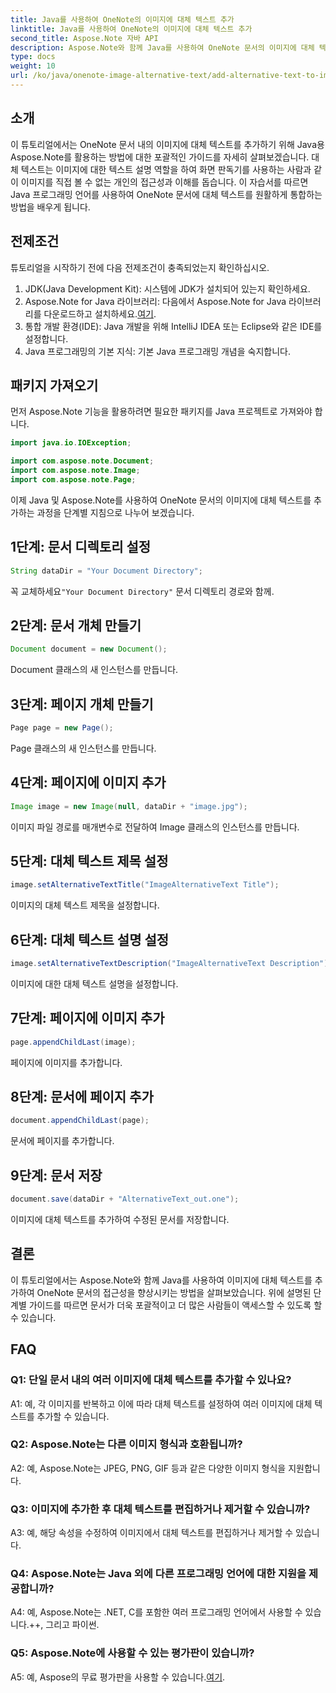 ```yaml
---
title: Java를 사용하여 OneNote의 이미지에 대체 텍스트 추가
linktitle: Java를 사용하여 OneNote의 이미지에 대체 텍스트 추가
second_title: Aspose.Note 자바 API
description: Aspose.Note와 함께 Java를 사용하여 OneNote 문서의 이미지에 대체 텍스트를 추가하여 접근성과 포괄성을 향상시키는 방법을 알아보세요.
type: docs
weight: 10
url: /ko/java/onenote-image-alternative-text/add-alternative-text-to-image/
---
```

## 소개

이 튜토리얼에서는 OneNote 문서 내의 이미지에 대체 텍스트를 추가하기 위해 Java용 Aspose.Note를 활용하는 방법에 대한 포괄적인 가이드를 자세히 살펴보겠습니다. 대체 텍스트는 이미지에 대한 텍스트 설명 역할을 하여 화면 판독기를 사용하는 사람과 같이 이미지를 직접 볼 수 없는 개인의 접근성과 이해를 돕습니다. 이 자습서를 따르면 Java 프로그래밍 언어를 사용하여 OneNote 문서에 대체 텍스트를 원활하게 통합하는 방법을 배우게 됩니다.

## 전제조건

튜토리얼을 시작하기 전에 다음 전제조건이 충족되었는지 확인하십시오.

1. JDK(Java Development Kit): 시스템에 JDK가 설치되어 있는지 확인하세요.
2.  Aspose.Note for Java 라이브러리: 다음에서 Aspose.Note for Java 라이브러리를 다운로드하고 설치하세요.[여기](https://releases.aspose.com/note/java/).
3. 통합 개발 환경(IDE): Java 개발을 위해 IntelliJ IDEA 또는 Eclipse와 같은 IDE를 설정합니다.
4. Java 프로그래밍의 기본 지식: 기본 Java 프로그래밍 개념을 숙지합니다.

## 패키지 가져오기

먼저 Aspose.Note 기능을 활용하려면 필요한 패키지를 Java 프로젝트로 가져와야 합니다.

```java
import java.io.IOException;

import com.aspose.note.Document;
import com.aspose.note.Image;
import com.aspose.note.Page;
```

이제 Java 및 Aspose.Note를 사용하여 OneNote 문서의 이미지에 대체 텍스트를 추가하는 과정을 단계별 지침으로 나누어 보겠습니다.

## 1단계: 문서 디렉토리 설정

```java
String dataDir = "Your Document Directory";
```

 꼭 교체하세요`"Your Document Directory"` 문서 디렉토리 경로와 함께.

## 2단계: 문서 개체 만들기

```java
Document document = new Document();
```

Document 클래스의 새 인스턴스를 만듭니다.

## 3단계: 페이지 개체 만들기

```java
Page page = new Page();
```

Page 클래스의 새 인스턴스를 만듭니다.

## 4단계: 페이지에 이미지 추가

```java
Image image = new Image(null, dataDir + "image.jpg");
```

이미지 파일 경로를 매개변수로 전달하여 Image 클래스의 인스턴스를 만듭니다.

## 5단계: 대체 텍스트 제목 설정

```java
image.setAlternativeTextTitle("ImageAlternativeText Title");
```

이미지의 대체 텍스트 제목을 설정합니다.

## 6단계: 대체 텍스트 설명 설정

```java
image.setAlternativeTextDescription("ImageAlternativeText Description");
```

이미지에 대한 대체 텍스트 설명을 설정합니다.

## 7단계: 페이지에 이미지 추가

```java
page.appendChildLast(image);
```

페이지에 이미지를 추가합니다.

## 8단계: 문서에 페이지 추가

```java
document.appendChildLast(page);
```

문서에 페이지를 추가합니다.

## 9단계: 문서 저장

```java
document.save(dataDir + "AlternativeText_out.one");
```

이미지에 대체 텍스트를 추가하여 수정된 문서를 저장합니다.

## 결론

이 튜토리얼에서는 Aspose.Note와 함께 Java를 사용하여 이미지에 대체 텍스트를 추가하여 OneNote 문서의 접근성을 향상시키는 방법을 살펴보았습니다. 위에 설명된 단계별 가이드를 따르면 문서가 더욱 포괄적이고 더 많은 사람들이 액세스할 수 있도록 할 수 있습니다.

## FAQ

### Q1: 단일 문서 내의 여러 이미지에 대체 텍스트를 추가할 수 있나요?

A1: 예, 각 이미지를 반복하고 이에 따라 대체 텍스트를 설정하여 여러 이미지에 대체 텍스트를 추가할 수 있습니다.

### Q2: Aspose.Note는 다른 이미지 형식과 호환됩니까?

A2: 예, Aspose.Note는 JPEG, PNG, GIF 등과 같은 다양한 이미지 형식을 지원합니다.

### Q3: 이미지에 추가한 후 대체 텍스트를 편집하거나 제거할 수 있습니까?

A3: 예, 해당 속성을 수정하여 이미지에서 대체 텍스트를 편집하거나 제거할 수 있습니다.

### Q4: Aspose.Note는 Java 외에 다른 프로그래밍 언어에 대한 지원을 제공합니까?

A4: 예, Aspose.Note는 .NET, C를 포함한 여러 프로그래밍 언어에서 사용할 수 있습니다.++, 그리고 파이썬.

### Q5: Aspose.Note에 사용할 수 있는 평가판이 있습니까?

 A5: 예, Aspose의 무료 평가판을 사용할 수 있습니다.[여기](https://releases.aspose.com/).